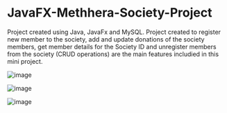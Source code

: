 # JavaFX-Methhera-Society-Project
Project created using Java, JavaFx and MySQL.
Project created to register new member to the society, add and update donations of the society members,  get member details for the Society ID and unregister members from the society (CRUD operations) are the main features includied in this mini project.

![image](https://user-images.githubusercontent.com/126737598/227411942-94f4696f-da2e-43a5-bcc5-ac1013c02957.png)

![image](https://user-images.githubusercontent.com/126737598/227580052-39ab7d5a-f61c-4ff6-b58a-bf89658f4f50.png)

![image](https://user-images.githubusercontent.com/126737598/227580249-c84711e7-4dfa-4514-8996-eb21d5b2bfd4.png)





